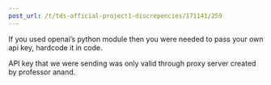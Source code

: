 ```yaml
---
post_url: /t/tds-official-project1-discrepencies/171141/259
---
```

If you used openai’s python module then you were needed to pass your own api key, hardcode it in code.

API key that we were sending was only valid through proxy server created by professor anand.